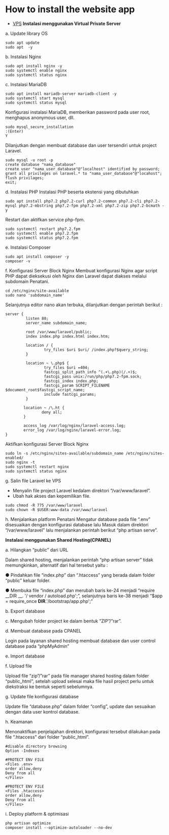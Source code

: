 # How to install the website app

* [VPS]()
**Instalasi menggunakan Virtual Private Server**

a.	Update library OS
```
sudo apt update
sudo apt  -y
```

b.	Instalasi Nginx
```
sudo apt install nginx -y
sudo systemctl enable nginx 
sudo systemctl status nginx 
```

c.	Instalasi MariaDB
```
sudo apt install mariadb-server mariadb-client -y
sudo systemctl start mysql
sudo systemctl status mysql
```
Konfigurasi instalasi MariaDB, memberikan password pada user root, menghapus anonymous user, dll.
```
sudo mysql_secure_installation
:(Enter)
Y
```
Dilanjutkan dengan membuat database dan user tersendiri untuk project Laravel.
```
sudo mysql -u root -p
create database "nama_database"
create user "nama_user_database"@"localhost" identified by password;
grant all privileges on laravel.* to "nama_user_database"@"locahost";
flush privilages;
exit;
```

d.	Instalasi PHP
Instalasi PHP beserta ekstensi yang dibutuhkan
```
sudo apt install php7.2 php7.2-curl php7.2-common php7.2-cli php7.2-mysql php7.2-mbstring php7.2-fpm php7.2-xml php7.2-zip php7.2-bcmath -y
```

Restart dan aktifkan service php-fpm.
```
sudo systemctl restart php7.2.fpm
sudo systemctl enable php7.2.fpm
sudo systemctl status php7.2.fpm
```

e.	Instalasi Composer
```
sudo apt install composer -y
composer -v
```

f.	Konfigurasi Server Block Nginx
Membuat konfigurasi Nginx agar script PHP dapat dieksekusi oleh Nginx dan Laravel dapat diakses melalui subdomain Penatani.
```
cd /etc/nginx/site-available
sudo nano 'subdomain_name'
```
Selanjutnya editor nano akan terbuka, dilanjutkan dengan perintah berikut :
```
server {
         listen 80;
         server_name subdomain_name;

         root /var/www/laravel/public;
         index index.php index.html index.htm;
 
         location / {
                 try_files $uri $uri/ /index.php?$query_string;
         }
 
         location ~ \.php$ {
                 try_files $uri =404;
                 fastcgi_split_path_info ^(.+\.php)(/.+)$;
                 fastcgi_pass unix:/run/php/php7.2-fpm.sock;
                 fastcgi_index index.php;
                 fastcgi_param SCRIPT_FILENAME $document_root$fastcgi_script_name;
                 include fastcgi_params;
         }

        location ~ /\.ht {
                deny all;
        }         

        access_log /var/log/nginx/laravel-access.log;
        error_log /var/log/nginx/laravel-error.log;
}

```

Aktifkan konfigurasi Server Block Nginx
```
sudo ln -s /etc/nginx/sites-available/subdomain_name /etc/nginx/sites-enabled/
sudo nginx -t
sudo systemctl restart nginx
sudo systemctl status nginx
```

g.	Salin file Laravel ke VPS
* Menyalin file project Laravel kedalam direktori “/var/www/laravel”.
* Ubah hak akses dan kepemilikan file.
```
sudo chmod -R 775 /var/www/laravel
sudo chown -R $USER:www-data /var/www/laravel
```

h.	Menjalankan platform Penatani
Mengatur database pada file “.env” disesuaikan dengan konfigurasi database lalu Masuk dalam direktori “/var/www/laravel” lalu menjalankan perintah berikut
“php artisan serve”.


**Instalasi menggunakan Shared Hosting(CPANEL)**

a.	Hilangkan “public” dari URL

Dalam shared hosting, menjalankan perintah “php artisan server” tidak memungkinkan, alternatif dari hal tersebut yaitu :

●	Pindahkan file “index.php” dan “.htaccess” yang berada dalam folder “public” keluar folder.

●	Membuka file “index.php” dan merubah baris ke-24 menjadi “require __DIR __. '/ vendor / autoload.php';”, selanjutnya baris ke-38 menjadi “$app = require_once __DIR__.'/bootstrap/app.php';”


b.	Export database 

c.	Mengubah folder project ke dalam bentuk “ZIP”/”rar”.

d.	Membuat database pada CPANEL

Login pada layanan shared hosting membuat database dan user control database pada “phpMyAdmin”


e.	Import database

f.	Upload file

Upload file “zip”/”rar” pada file manager shared hosting dalam folder “public_html”, setelah upload selesai maka file hasil project perlu untuk diekstraksi ke bentuk seperti sebelumnya.


g.	Update file konfigurasi database

Update file “database.php” dalam folder “config”, update dan sesuaikan dengan data user kontrol database.


h.	Keamanan

Menonaktifkan penjelajahan direktori, konfigurasi tersebut dilakukan pada file “.htaccess” dari folder  “public_html”.
```
#disable directory browsing
Option -Indexes

#PROTECT ENV FILE
<Files .env>
order allow,deny
Deny from all
</Files>

#PROTECT ENV FILE
<Files .htaccess>
order allow,deny
Deny from all
</Files>
```

i.	Deploy platform & optimisasi

```
php artisan optimize
composer install --optimize-autoloader --no-dev
```